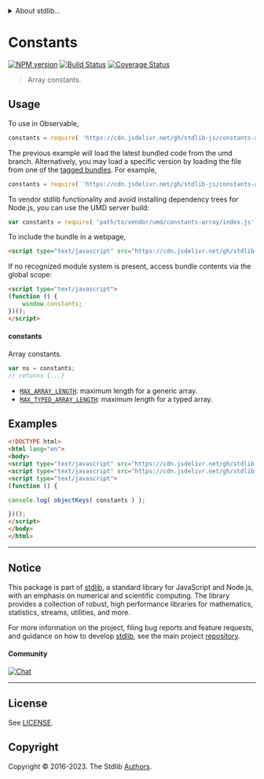 <!--

@license Apache-2.0

Copyright (c) 2018 The Stdlib Authors.

Licensed under the Apache License, Version 2.0 (the "License");
you may not use this file except in compliance with the License.
You may obtain a copy of the License at

   http://www.apache.org/licenses/LICENSE-2.0

Unless required by applicable law or agreed to in writing, software
distributed under the License is distributed on an "AS IS" BASIS,
WITHOUT WARRANTIES OR CONDITIONS OF ANY KIND, either express or implied.
See the License for the specific language governing permissions and
limitations under the License.

-->


<details>
  <summary>
    About stdlib...
  </summary>
  <p>We believe in a future in which the web is a preferred environment for numerical computation. To help realize this future, we've built stdlib. stdlib is a standard library, with an emphasis on numerical and scientific computation, written in JavaScript (and C) for execution in browsers and in Node.js.</p>
  <p>The library is fully decomposable, being architected in such a way that you can swap out and mix and match APIs and functionality to cater to your exact preferences and use cases.</p>
  <p>When you use stdlib, you can be absolutely certain that you are using the most thorough, rigorous, well-written, studied, documented, tested, measured, and high-quality code out there.</p>
  <p>To join us in bringing numerical computing to the web, get started by checking us out on <a href="https://github.com/stdlib-js/stdlib">GitHub</a>, and please consider <a href="https://opencollective.com/stdlib">financially supporting stdlib</a>. We greatly appreciate your continued support!</p>
</details>

# Constants

[![NPM version][npm-image]][npm-url] [![Build Status][test-image]][test-url] [![Coverage Status][coverage-image]][coverage-url] <!-- [![dependencies][dependencies-image]][dependencies-url] -->

> Array constants.



<section class="usage">

## Usage

To use in Observable,

```javascript
constants = require( 'https://cdn.jsdelivr.net/gh/stdlib-js/constants-array@umd/browser.js' )
```
The previous example will load the latest bundled code from the umd branch. Alternatively, you may load a specific version by loading the file from one of the [tagged bundles](https://github.com/stdlib-js/constants-array/tags). For example,

```javascript
constants = require( 'https://cdn.jsdelivr.net/gh/stdlib-js/constants-array@v0.1.1-umd/browser.js' )
```

To vendor stdlib functionality and avoid installing dependency trees for Node.js, you can use the UMD server build:

```javascript
var constants = require( 'path/to/vendor/umd/constants-array/index.js' )
```

To include the bundle in a webpage,

```html
<script type="text/javascript" src="https://cdn.jsdelivr.net/gh/stdlib-js/constants-array@umd/browser.js"></script>
```

If no recognized module system is present, access bundle contents via the global scope:

```html
<script type="text/javascript">
(function () {
    window.constants;
})();
</script>
```

#### constants

Array constants.

```javascript
var ns = constants;
// returns {...}
```

<!-- <toc pattern="*"> -->

<div class="namespace-toc">

-   <span class="signature">[`MAX_ARRAY_LENGTH`][@stdlib/constants/array/max-array-length]</span><span class="delimiter">: </span><span class="description">maximum length for a generic array.</span>
-   <span class="signature">[`MAX_TYPED_ARRAY_LENGTH`][@stdlib/constants/array/max-typed-array-length]</span><span class="delimiter">: </span><span class="description">maximum length for a typed array.</span>

</div>

<!-- </toc> -->

</section>

<!-- /.usage -->

<section class="examples">

## Examples

<!-- TODO: better examples -->

<!-- eslint no-undef: "error" -->

```html
<!DOCTYPE html>
<html lang="en">
<body>
<script type="text/javascript" src="https://cdn.jsdelivr.net/gh/stdlib-js/utils-keys@umd/browser.js"></script>
<script type="text/javascript" src="https://cdn.jsdelivr.net/gh/stdlib-js/constants-array@umd/browser.js"></script>
<script type="text/javascript">
(function () {

console.log( objectKeys( constants ) );

})();
</script>
</body>
</html>
```

</section>

<!-- /.examples -->

<!-- Section for related `stdlib` packages. Do not manually edit this section, as it is automatically populated. -->

<section class="related">

</section>

<!-- /.related -->

<!-- Section for all links. Make sure to keep an empty line after the `section` element and another before the `/section` close. -->


<section class="main-repo" >

* * *

## Notice

This package is part of [stdlib][stdlib], a standard library for JavaScript and Node.js, with an emphasis on numerical and scientific computing. The library provides a collection of robust, high performance libraries for mathematics, statistics, streams, utilities, and more.

For more information on the project, filing bug reports and feature requests, and guidance on how to develop [stdlib][stdlib], see the main project [repository][stdlib].

#### Community

[![Chat][chat-image]][chat-url]

---

## License

See [LICENSE][stdlib-license].


## Copyright

Copyright &copy; 2016-2023. The Stdlib [Authors][stdlib-authors].

</section>

<!-- /.stdlib -->

<!-- Section for all links. Make sure to keep an empty line after the `section` element and another before the `/section` close. -->

<section class="links">

[npm-image]: http://img.shields.io/npm/v/@stdlib/constants-array.svg
[npm-url]: https://npmjs.org/package/@stdlib/constants-array

[test-image]: https://github.com/stdlib-js/constants-array/actions/workflows/test.yml/badge.svg?branch=v0.1.1
[test-url]: https://github.com/stdlib-js/constants-array/actions/workflows/test.yml?query=branch:v0.1.1

[coverage-image]: https://img.shields.io/codecov/c/github/stdlib-js/constants-array/main.svg
[coverage-url]: https://codecov.io/github/stdlib-js/constants-array?branch=main

<!--

[dependencies-image]: https://img.shields.io/david/stdlib-js/constants-array.svg
[dependencies-url]: https://david-dm.org/stdlib-js/constants-array/main

-->

[chat-image]: https://img.shields.io/gitter/room/stdlib-js/stdlib.svg
[chat-url]: https://app.gitter.im/#/room/#stdlib-js_stdlib:gitter.im

[stdlib]: https://github.com/stdlib-js/stdlib

[stdlib-authors]: https://github.com/stdlib-js/stdlib/graphs/contributors

[umd]: https://github.com/umdjs/umd
[es-module]: https://developer.mozilla.org/en-US/docs/Web/JavaScript/Guide/Modules

[deno-url]: https://github.com/stdlib-js/constants-array/tree/deno
[umd-url]: https://github.com/stdlib-js/constants-array/tree/umd
[esm-url]: https://github.com/stdlib-js/constants-array/tree/esm
[branches-url]: https://github.com/stdlib-js/constants-array/blob/main/branches.md

[stdlib-license]: https://raw.githubusercontent.com/stdlib-js/constants-array/main/LICENSE

<!-- <toc-links> -->

[@stdlib/constants/array/max-array-length]: https://github.com/stdlib-js/constants-array-max-array-length/tree/umd

[@stdlib/constants/array/max-typed-array-length]: https://github.com/stdlib-js/constants-array-max-typed-array-length/tree/umd

<!-- </toc-links> -->

</section>

<!-- /.links -->
